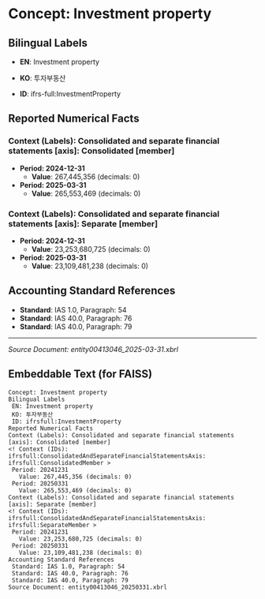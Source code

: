# Concept: Investment property

## Bilingual Labels
- **EN**: Investment property
- **KO**: 투자부동산

- **ID**: ifrs-full:InvestmentProperty

## Reported Numerical Facts

### **Context (Labels): Consolidated and separate financial statements [axis]: Consolidated [member]**
<!-- Context (IDs): ifrs-full:ConsolidatedAndSeparateFinancialStatementsAxis: ifrs-full:ConsolidatedMember -->
- **Period: 2024-12-31**
  - **Value**: 267,445,356 (decimals: 0)
- **Period: 2025-03-31**
  - **Value**: 265,553,469 (decimals: 0)

### **Context (Labels): Consolidated and separate financial statements [axis]: Separate [member]**
<!-- Context (IDs): ifrs-full:ConsolidatedAndSeparateFinancialStatementsAxis: ifrs-full:SeparateMember -->
- **Period: 2024-12-31**
  - **Value**: 23,253,680,725 (decimals: 0)
- **Period: 2025-03-31**
  - **Value**: 23,109,481,238 (decimals: 0)

## Accounting Standard References
- **Standard**: IAS 1.0, Paragraph: 54
- **Standard**: IAS 40.0, Paragraph: 76
- **Standard**: IAS 40.0, Paragraph: 79

---
*Source Document: entity00413046_2025-03-31.xbrl*
## Embeddable Text (for FAISS)
```text
Concept: Investment property
Bilingual Labels
 EN: Investment property
 KO: 투자부동산
 ID: ifrsfull:InvestmentProperty
Reported Numerical Facts
Context (Labels): Consolidated and separate financial statements [axis]: Consolidated [member]
<! Context (IDs): ifrsfull:ConsolidatedAndSeparateFinancialStatementsAxis: ifrsfull:ConsolidatedMember >
 Period: 20241231
   Value: 267,445,356 (decimals: 0)
 Period: 20250331
   Value: 265,553,469 (decimals: 0)
Context (Labels): Consolidated and separate financial statements [axis]: Separate [member]
<! Context (IDs): ifrsfull:ConsolidatedAndSeparateFinancialStatementsAxis: ifrsfull:SeparateMember >
 Period: 20241231
   Value: 23,253,680,725 (decimals: 0)
 Period: 20250331
   Value: 23,109,481,238 (decimals: 0)
Accounting Standard References
 Standard: IAS 1.0, Paragraph: 54
 Standard: IAS 40.0, Paragraph: 76
 Standard: IAS 40.0, Paragraph: 79
Source Document: entity00413046_20250331.xbrl
```